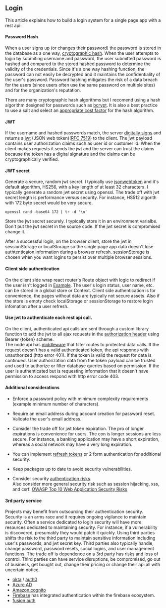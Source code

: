 ## Login
This article explains how to build a login system for a single page app with a rest api.  

#### Password Hash
When a user signs up (or changes their password) the password is stored in the database as a one way, [cryptographic hash](https://en.wikipedia.org/wiki/Cryptographic_hash_function). When the user attempts to login by submiting username and password, the user submitted password is hashed and compared to the stored hashed password to determine the validity of the credentials. Since it's a one way hashing function, the password can not easily be decrypted and it maintains the confidentiality of the user's password. Password hashing mitigates the risk of a data breach for the users (since users often use the same password on multiple sites) and for the organization's reputation.  

There are many cryptographic hash algorithms but I recomend using a hash algorithm designed for passwords such as [bcrypt](https://github.com/kelektiv/node.bcrypt.js). It is also a best practice to use a salt and select an [appropriate cost factor](https://auth0.com/blog/hashing-in-action-understanding-bcrypt/) for the hash algorithm.  

#### JWT  
If the username and hashed passwords match, the server [digitally signs](https://en.wikipedia.org/wiki/Digital_signature) and returns a [jwt](https://jwt.io/) (JSON web token)([RFC 7519](https://tools.ietf.org/html/rfc7519)) to the client. The jwt payload contains user authorization claims such as user id or customer id. When the client makes requests it sends the jwt and the server can trust the claims because the token has a digital signature and the claims can be cryptographically verified.   

#### JWT secret
Generate a secure, random jwt secret. I typically use [jsonwebtoken](https://github.com/auth0/node-jsonwebtoken) and it's default algorithm, HS256, with a key length of at least 32 characters. I typically generate a random jwt secret using openssl. The trade off with jwt secret length is performance versus security. For instance, HS512 algorith with 172 byte secret would be very secure.  
```
openssl rand -base64 172 | tr -d '\n'
```
Store the jwt secret securely. I typically store it in an environment varialbe. Don't put the jwt secret in the source code. If the jwt secret is compromised change it. 

After a successful login, on the browser client, store the jwt in sessionStorage or localStorage so the single page app data doesn't lose authtenticaion information during a browser refresh. sessionStorage is chosen when you want logins to persist over multiple browser sessions.  

#### Client side authentication
On the client side wrap react router's Route object with logic to redirect if the user isn't logged in [Example](https://reacttraining.com/react-router/web/example/auth-workflow). The user's login status, user name, etc. can be stored in a global store or Context. Client side authentication is for convenience, the pages without data are typically not secure assets. Also if the store is empty check localStorage or sessionStorage to restore login infomation after a user refresh.      

#### Use jwt to authenticate each rest api call. 
On the client, authenticated api calls are sent through a custom library function to add the jwt to all ajax requests in the [authorization header](https://developer.mozilla.org/en-US/docs/Web/HTTP/Headers/Authorization) using Bearer {token} scheme.  
The node api has [middleware](http://expressjs.com/en/guide/using-middleware.html) that filter routes to protected data calls. If the request doesn't has a valid authenticated token, the api responds with unauthorized (http error 401). If the token is valid the request for data is continued. User authorization data from the token payload can be trusted and used to authorize or filter database queries based on permission. If the user is authenticated but is requesting information that it doesn't have permission to access respond with http error code 403.    

#### Additional considerations 
- Enforce a password policy with minimum complexity requirements (example minimum number of characters).  

- Require an email address during account creation for password reset. Validate the user's email address.    

- Consider the trade off for jwt token expiration. The pro of longer expirations is convenience for users. The con is longer sessions are less secure.   For instance, a banking application may have a short expiration, whereas a social network may have a very long expiration.   

- You can implement [refresh tokens](https://auth0.com/learn/refresh-tokens/) or 2 form authentication for additional security.  

- Keep packages up to date to avoid security vulnerabilities.  

- Consider security [authentication risks](https://owasp.org/www-project-top-ten/2017/A2_2017-Broken_Authentication).  
Also consider more general security risk such as session hijacking, xss, and csrf. [OWASP Top 10 Web Application Security Risks](https://owasp.org/www-project-top-ten/)  

#### 3rd party service    
Projects may benefit from outsourcing their authentication security. Security is an arms race and it requires ongoing vigilance to maintain security. Often a service dedicated to login security will have more resources dedicated to maintaining security. For instance, if a vulnerability is discovered, presumably they would patch it quickly.  Using third parties shifts the risk to the third party to maintain sensitive information including user's passwords, and jwt secret key. Third parties also typically handle, change password, password resets, social logins, and user management functions. The trade off is dependence on a 3rd party has risks and loss of control.  Third parties can have service disruptions, be compromised, go out of business, get bought out, change their pricing or change their api all with uncertain notice.   

- [okta](https://www.okta.com/) / [auth0](https://auth0.com/)
- [Azure AD](https://azure.microsoft.com/en-us/services/active-directory/)  
- [Amazon cognito](https://aws.amazon.com/cognito/)   
- [Firebase](https://firebase.google.com/) has integrated authentication within the firebase ecosystem.   
- [fusion auth](https://fusionauth.io/)  

